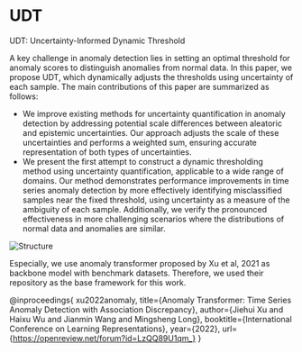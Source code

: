 # UDT 
UDT: Uncertainty-Informed Dynamic Threshold

A key challenge in anomaly detection lies in setting an optimal threshold for anomaly scores to distinguish anomalies from normal data. In this paper, we propose UDT, which dynamically adjusts the thresholds using uncertainty of each sample.
The main contributions of this paper are summarized as follows:
- We improve existing methods for uncertainty quantification in anomaly detection by addressing potential scale differences between aleatoric and epistemic uncertainties. Our approach adjusts the scale of these uncertainties and performs a weighted sum, ensuring accurate representation of both types of uncertainties. 
- We present the first attempt to construct a dynamic thresholding method using uncertainty quantification, applicable to a wide range of domains. Our method demonstrates performance improvements in time series anomaly detection by more effectively identifying misclassified samples near the fixed threshold, using uncertainty as a measure of the ambiguity of each sample. Additionally, we verify the pronounced effectiveness in more challenging scenarios where the distributions of normal data and anomalies are similar.

![Structure](https://github.com/user-attachments/assets/9e418c70-e62d-4859-9adb-ec01993b5843)

Especially, we use anomaly transformer proposed by Xu et al, 2021 as backbone model with benchmark datasets. Therefore, we used their repository as the base framework for this work.

@inproceedings{
xu2022anomaly,
title={Anomaly Transformer: Time Series Anomaly Detection with Association Discrepancy},
author={Jiehui Xu and Haixu Wu and Jianmin Wang and Mingsheng Long},
booktitle={International Conference on Learning Representations},
year={2022},
url={https://openreview.net/forum?id=LzQQ89U1qm_}
}
